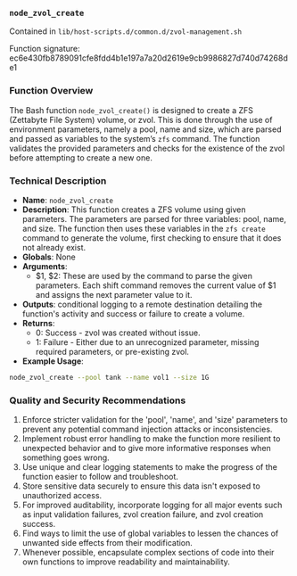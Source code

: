 ### `node_zvol_create`

Contained in `lib/host-scripts.d/common.d/zvol-management.sh`

Function signature: ec6e430fb8789091cfe8fdd4b1e197a7a20d2619e9cb9986827d740d74268de1

### Function Overview

The Bash function `node_zvol_create()` is designed to create a ZFS (Zettabyte File System) volume, or zvol. This is done through the use of environment parameters, namely a pool, name and size, which are parsed and passed as variables to the system’s `zfs` command. The function validates the provided parameters and checks for the existence of the zvol before attempting to create a new one.

### Technical Description

- **Name**: `node_zvol_create`
- **Description**: This function creates a ZFS volume using given parameters. The parameters are parsed for three variables: pool, name, and size. The function then uses these variables in the `zfs create` command to generate the volume, first checking to ensure that it does not already exist.
- **Globals**: None
- **Arguments**: 
  - $1, $2: These are used by the command to parse the given parameters. Each shift command removes the current value of $1 and assigns the next parameter value to it.
- **Outputs**: conditional logging to a remote destination detailing the function's activity and success or failure to create a volume.
- **Returns**: 
  - 0: Success - zvol was created without issue. 
  - 1: Failure - Either due to an unrecognized parameter, missing required parameters, or pre-existing zvol.
- **Example Usage**:
```bash
node_zvol_create --pool tank --name vol1 --size 1G
```

### Quality and Security Recommendations

1. Enforce stricter validation for the 'pool', 'name', and 'size' parameters to prevent any potential command injection attacks or inconsistencies. 
2. Implement robust error handling to make the function more resilient to unexpected behavior and to give more informative responses when something goes wrong.
3. Use unique and clear logging statements to make the progress of the function easier to follow and troubleshoot.
4. Store sensitive data securely to ensure this data isn't exposed to unauthorized access. 
5. For improved auditability, incorporate logging for all major events such as input validation failures, zvol creation failure, and zvol creation success.
6. Find ways to limit the use of global variables to lessen the chances of unwanted side effects from their modification.
7. Whenever possible, encapsulate complex sections of code into their own functions to improve readability and maintainability.

